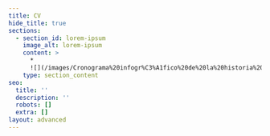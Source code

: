 ```yaml
---
title: CV
hide_title: true
sections:
  - section_id: lorem-ipsum
    image_alt: lorem-ipsum
    content: >
      *  
      ![](/images/Cronograma%20infogr%C3%A1fico%20de%20la%20historia%20del%20volibol%20\(3\).png)
    type: section_content
seo:
  title: ''
  description: ''
  robots: []
  extra: []
layout: advanced
---
```

